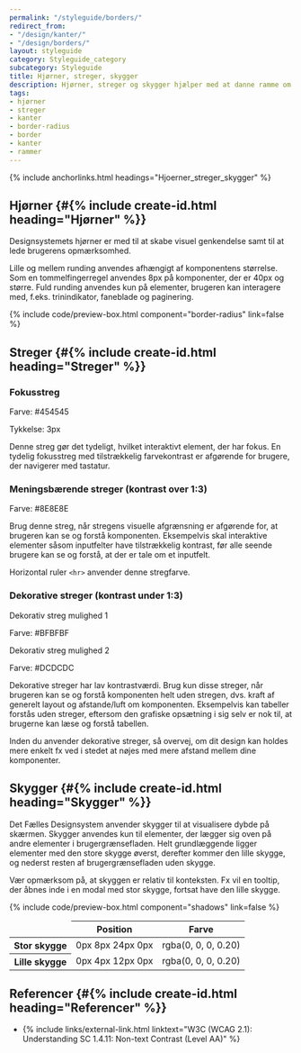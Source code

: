 ```yaml
---
permalink: "/styleguide/borders/"
redirect_from:
- "/design/kanter/"
- "/design/borders/"
layout: styleguide
category: Styleguide_category
subcategory: Styleguide
title: Hjørner, streger, skygger
description: Hjørner, streger og skygger hjælper med at danne ramme om indhold på siden.
tags:
- hjørner
- streger
- kanter
- border-radius
- border
- kanter
- rammer
---
```


{% include anchorlinks.html headings="Hjoerner_streger_skygger" %}

## Hjørner {#{% include create-id.html heading="Hjørner" %}}

Designsystemets hjørner er med til at skabe visuel genkendelse samt til at lede brugerens opmærksomhed.

Lille og mellem runding anvendes afhængigt af komponentens størrelse. Som en tommelfingerregel anvendes 8px på komponenter, der er 40px og større. Fuld runding anvendes kun på elementer, brugeren kan interagere med, f.eks. trinindikator, faneblade og paginering.

{% include code/preview-box.html component="border-radius" link=false %}

## Streger {#{% include create-id.html heading="Streger" %}}

<h3 class="h5 bold">Fokusstreg</h3>

<div class="focus-border-example"></div>

<p class="mt-3 mb-3">Farve: #454545</p>

<p class="mt-3">Tykkelse: 3px</p>

Denne streg gør det tydeligt, hvilket interaktivt element, der har fokus. En tydelig fokusstreg med tilstrækkelig farvekontrast er afgørende for brugere, der navigerer med tastatur.

<h3 class="h5 bold">Meningsbærende streger (kontrast over 1:3)</h3>

<div class="high-contrast-border-example"></div>

<p class="mt-3">Farve: #8E8E8E</p>

Brug denne streg, når stregens visuelle afgrænsning er afgørende for, at brugeren kan se og forstå komponenten. Eksempelvis skal interaktive elementer såsom inputfelter have tilstrækkelig kontrast, før alle seende brugere kan se og forstå, at der er tale om et inputfelt.

Horizontal ruler `<hr>` anvender denne stregfarve.

<h3 class="h5 bold">Dekorative streger (kontrast under 1:3)</h3>

<div class="low-contrast-border-example"><span class="sr-only">Dekorativ streg mulighed 1</span></div>

<p class="mt-3">Farve: #BFBFBF</p>

<div class="very-low-contrast-border-example"><span class="sr-only">Dekorativ streg mulighed 2</span></div>

<p class="mt-3">Farve: #DCDCDC</p>

Dekorative streger har lav kontrastværdi. Brug kun disse streger, når brugeren kan se og forstå komponenten helt uden stregen, dvs. kraft af generelt layout og afstande/luft om komponenten. Eksempelvis kan tabeller forstås uden streger, eftersom den grafiske opsætning i sig selv er nok til, at brugerne kan læse og forstå tabellen.

Inden du anvender dekorative streger, så overvej, om dit design kan holdes mere enkelt fx ved i stedet at nøjes med mere afstand mellem dine komponenter. 

## Skygger {#{% include create-id.html heading="Skygger" %}}

Det Fælles Designsystem anvender skygger til at visualisere dybde på skærmen. Skygger anvendes kun til elementer, der lægger sig oven på andre elementer i brugergrænsefladen. Helt grundlæggende ligger elementer med den store skygge øverst, derefter kommer den lille skygge, og nederst resten af brugergrænsefladen uden skygge. 

Vær opmærksom på, at skyggen er relativ til konteksten. Fx vil en tooltip, der åbnes inde i en modal med stor skygge, fortsat have den lille skygge. 

{% include code/preview-box.html component="shadows" link=false %}

<div class="table--responsive-scroll" tabindex="0">
  <table class="table table--borderless">
    <thead>
      <tr>
        <td></td>
        <th scope="col">Position</th>
        <th scope="col">Farve</th>
      </tr>
    </thead>
    <tbody>
      <tr>
        <th scope="row">Stor skygge</th>
        <td>0px 8px 24px 0px</td>
        <td>rgba(0, 0, 0, 0.20)</td>
      </tr>
      <tr>
        <th scope="row">Lille skygge</th>
        <td>0px 4px 12px 0px</td>
        <td>rgba(0, 0, 0, 0.20)</td>
      </tr>
    </tbody>
  </table>
</div>

## Referencer {#{% include create-id.html heading="Referencer" %}}

<ul class="nobullet-list">
  <li>{% include links/external-link.html linktext="W3C (WCAG 2.1): Understanding SC 1.4.11: Non-text Contrast (Level AA)" %}</li>
</ul>